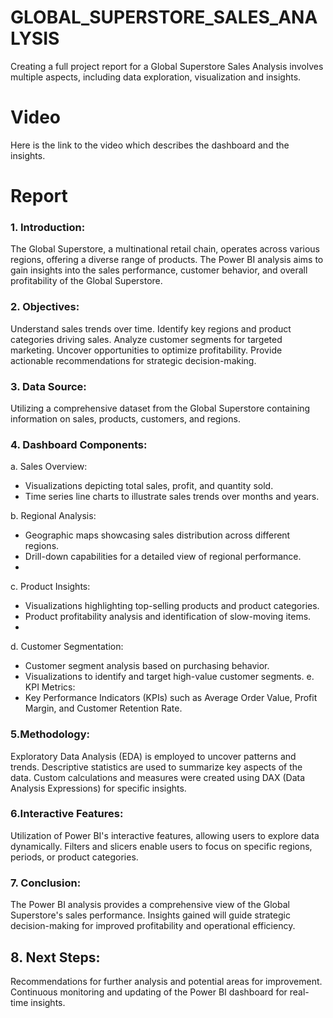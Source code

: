 # GLOBAL_SUPERSTORE_SALES_ANALYSIS
Creating a full project report for a Global Superstore Sales Analysis involves multiple aspects, including data exploration, visualization and insights.

# Video
Here is the link to the video which describes the dashboard and the insights.


# Report
### 1. Introduction:
The Global Superstore, a multinational retail chain, operates across various regions, offering a diverse range of products. The Power BI analysis aims to gain insights into the sales performance, customer behavior, and overall profitability of the Global Superstore.

### 2. Objectives:
Understand sales trends over time.
Identify key regions and product categories driving sales.
Analyze customer segments for targeted marketing. 
Uncover opportunities to optimize profitability. 
Provide actionable recommendations for strategic decision-making.

### 3. Data Source:

Utilizing a comprehensive dataset from the Global Superstore containing information on sales, products, customers, and regions.

### 4. Dashboard Components:

a. Sales Overview:
- Visualizations depicting total sales, profit, and quantity sold.
- Time series line charts to illustrate sales trends over months and years.

b. Regional Analysis:
- Geographic maps showcasing sales distribution across different regions.
- Drill-down capabilities for a detailed view of regional performance.
- 
c. Product Insights:
- Visualizations highlighting top-selling products and product categories.
- Product profitability analysis and identification of slow-moving items.
- 
d. Customer Segmentation:
- Customer segment analysis based on purchasing behavior.
- Visualizations to identify and target high-value customer segments.
e. KPI Metrics:
- Key Performance Indicators (KPIs) such as Average Order Value, Profit Margin, and Customer Retention Rate.

### 5.Methodology:
Exploratory Data Analysis (EDA) is employed to uncover patterns and trends.
Descriptive statistics are used to summarize key aspects of the data.
Custom calculations and measures were created using DAX (Data Analysis Expressions) for specific insights.

### 6.Interactive Features:
Utilization of Power BI's interactive features, allowing users to explore data dynamically. Filters and slicers enable users to focus on specific regions, periods, or product categories. 

### 7. Conclusion:

The Power BI analysis provides a comprehensive view of the Global Superstore's sales performance. Insights gained will guide strategic decision-making for improved profitability and operational efficiency.

## 8. Next Steps:

Recommendations for further analysis and potential areas for improvement. Continuous monitoring and updating of the Power BI dashboard for real-time insights.


